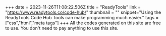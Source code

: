 +++
date = 2023-11-26T11:08:22.506Z
title = "ReadyTools"
link = "https://www.readytools.co/code-hub/"
thumbnail = ""
snippet="Using the ReadyTools Code Hub Tools can make programming much easier."
tags = ["css","html","meta tags"]
+++
All the codes generated on this site are free to use. You don't need to pay anything to use this site.
